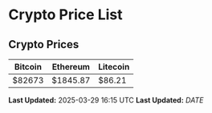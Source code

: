 # Crypto Price List

## Crypto Prices
| Bitcoin | Ethereum | Litecoin |
| ------- | -------- | -------- |
| $82673 | $1845.87 | $86.21 |
**Last Updated:** 2025-03-29 16:15 UTC
**Last Updated:** $DATE$
